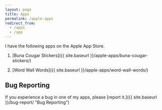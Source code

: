 ```yaml
---
layout: page
title: Apps
permalink: /apple-apps
redirect_from:
  - /apps
  - /app
---
```


I have the following apps on the Apple App Store.

1. [Buna Cougar Stickers]({{ site.baseurl }}/apple-apps/buna-cougar-stickers/)

2. [Word Wall Words]({{ site.baseurl }}/apple-apps/word-wall-words/)

## Bug Reporting

If you experience a bug in one of my apps, please [report it.]({{ site.baseurl }}/bug-report/ "Bug Reporting")
